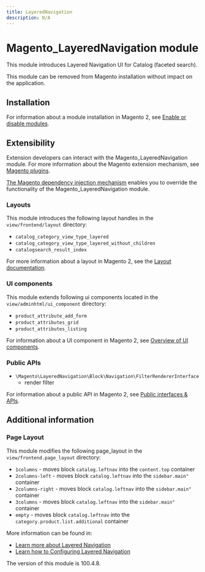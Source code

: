 ```yaml
---
title: LayeredNavigation
description: N/A
---
```


# Magento_LayeredNavigation module

This module introduces Layered Navigation UI for Catalog (faceted search).

This module can be removed from Magento installation without impact on the application.

## Installation

For information about a module installation in Magento 2, see [Enable or disable modules](https://experienceleague.adobe.com/docs/commerce-operations/installation-guide/tutorials/manage-modules.html).

## Extensibility

Extension developers can interact with the Magento_LayeredNavigation module. For more information about the Magento extension mechanism, see [Magento plugins](https://developer.adobe.com/commerce/php/development/components/plugins/).

[The Magento dependency injection mechanism](https://developer.adobe.com/commerce/php/development/components/dependency-injection/) enables you to override the functionality of the Magento_LayeredNavigation module.

### Layouts

This module introduces the following layout handles in the `view/frontend/layout` directory:

- `catalog_category_view_type_layered`
- `catalog_category_view_type_layered_without_children`
- `catalogsearch_result_index`

For more information about a layout in Magento 2, see the [Layout documentation](https://developer.adobe.com/commerce/frontend-core/guide/layouts/).

### UI components

This module extends following ui components located in the `view/adminhtml/ui_component` directory:

- `product_attribute_add_form`
- `product_attributes_grid`
- `product_attributes_listing`

For information about a UI component in Magento 2, see [Overview of UI components](https://developer.adobe.com/commerce/frontend-core/ui-components/).

### Public APIs

- `\Magento\LayeredNavigation\Block\Navigation\FilterRendererInterface`
    - render filter

For information about a public API in Magento 2, see [Public interfaces & APIs](https://developer.adobe.com/commerce/php/development/components/api-concepts/).

## Additional information

### Page Layout

This module modifies the following page_layout in the `view/frontend.page_layout` directory:

- `1columns` - moves block `catalog.leftnav` into the `content.top` container
- `2columns-left` - moves block `catalog.leftnav` into the `sidebar.main"` container
- `2columns-right` - moves block `catalog.leftnav` into the `sidebar.main"` container
- `3columns` - moves block `catalog.leftnav` into the `sidebar.main"` container
- `empty` - moves block `catalog.leftnav` into the `category.product.list.additional` container

More information can be found in:

- [Learn more about Layered Navigation](https://experienceleague.adobe.com/docs/commerce-admin/catalog/catalog/navigation/navigation-layered.html)
- [Learn how to Configuring Layered Navigation](https://experienceleague.adobe.com/docs/commerce-admin/catalog/catalog/navigation/navigation-layered.html#configure-layered-navigation)

<InlineAlert slots="text" />
The version of this module is 100.4.8.
